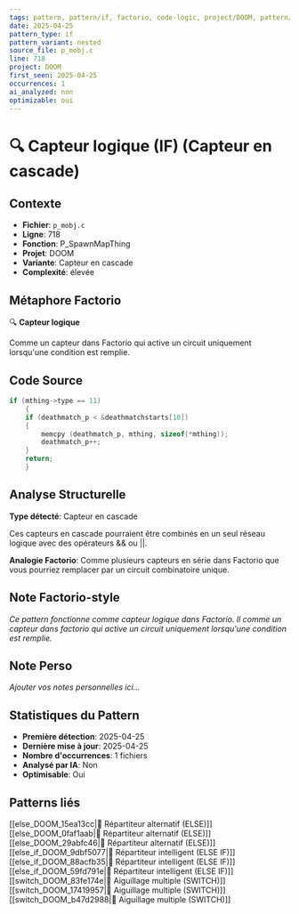 ```yaml
---
tags: pattern, pattern/if, factorio, code-logic, project/DOOM, pattern/variant/nested
date: 2025-04-25
pattern_type: if
pattern_variant: nested
source_file: p_mobj.c
line: 718
project: DOOM
first_seen: 2025-04-25
occurrences: 1
ai_analyzed: non
optimizable: oui
---
```


# 🔍 Capteur logique (IF) (Capteur en cascade)

## Contexte
- **Fichier**: `p_mobj.c`
- **Ligne**: 718
- **Fonction**: P_SpawnMapThing
- **Projet**: DOOM
- **Variante**: Capteur en cascade
- **Complexité**: élevée

## Métaphore Factorio
🔍 **Capteur logique**

Comme un capteur dans Factorio qui active un circuit uniquement lorsqu'une condition est remplie.

## Code Source
```c
if (mthing->type == 11)
    {
	if (deathmatch_p < &deathmatchstarts[10])
	{
	    memcpy (deathmatch_p, mthing, sizeof(*mthing));
	    deathmatch_p++;
	}
	return;
    }
```

## Analyse Structurelle
**Type détecté**: Capteur en cascade

Ces capteurs en cascade pourraient être combinés en un seul réseau logique avec des opérateurs && ou ||.

**Analogie Factorio**:
Comme plusieurs capteurs en série dans Factorio que vous pourriez remplacer par un circuit combinatoire unique.

## Note Factorio-style
*Ce pattern fonctionne comme capteur logique dans Factorio. Il comme un capteur dans factorio qui active un circuit uniquement lorsqu'une condition est remplie.*

## Note Perso
*Ajouter vos notes personnelles ici...*

## Statistiques du Pattern
- **Première détection**: 2025-04-25
- **Dernière mise à jour**: 2025-04-25
- **Nombre d'occurrences**: 1 fichiers
- **Analysé par IA**: Non
- **Optimisable**: Oui

## Patterns liés
[[else_DOOM_15ea13cc|🔀 Répartiteur alternatif (ELSE)]]
[[else_DOOM_0faf1aab|🔀 Répartiteur alternatif (ELSE)]]
[[else_DOOM_29abfc46|🔀 Répartiteur alternatif (ELSE)]]
[[else_if_DOOM_9dbf5077|🔄 Répartiteur intelligent (ELSE IF)]]
[[else_if_DOOM_88acfb35|🔄 Répartiteur intelligent (ELSE IF)]]
[[else_if_DOOM_59fd791e|🔄 Répartiteur intelligent (ELSE IF)]]
[[switch_DOOM_83fe174e|🔀 Aiguillage multiple (SWITCH)]]
[[switch_DOOM_17419957|🔀 Aiguillage multiple (SWITCH)]]
[[switch_DOOM_b47d2988|🔀 Aiguillage multiple (SWITCH)]]
